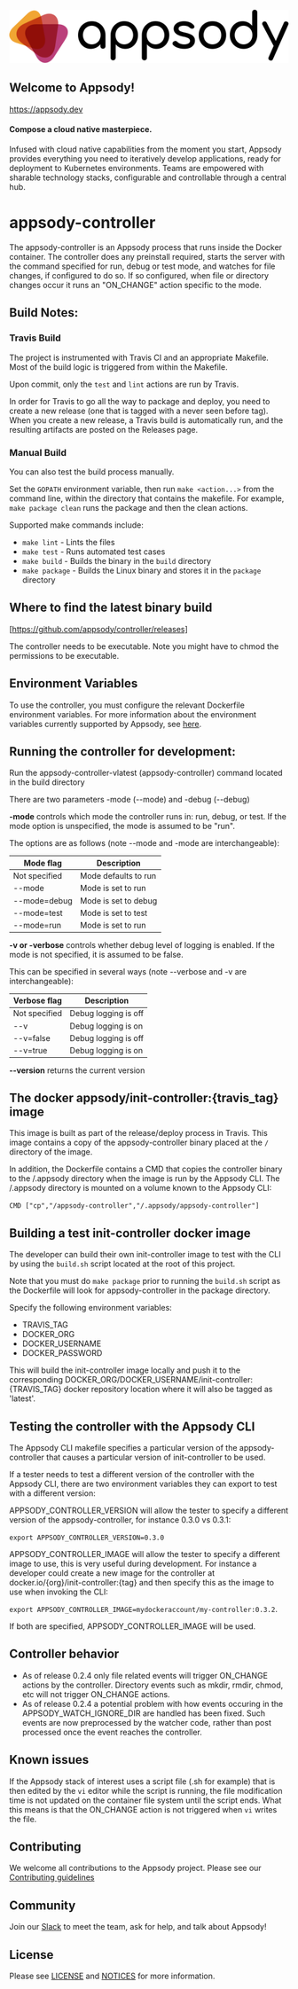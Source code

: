 ![](https://raw.githubusercontent.com/appsody/website/master/src/images/appsody_full_logo.svg?sanitize=true)

## Welcome to Appsody!
<https://appsody.dev>

#### Compose a cloud native masterpiece.

Infused with cloud native capabilities from the moment you start, Appsody provides everything you need to iteratively develop applications, ready for deployment to Kubernetes environments. Teams are empowered with sharable technology stacks, configurable and controllable through a central hub.

# appsody-controller
The appsody-controller is an Appsody process that runs inside the Docker container. The controller does any preinstall required, starts the server with the command specified for run, debug or test mode, and watches for file changes, if configured to do so. If so configured, when file or directory changes occur it runs an "ON_CHANGE" action specific to the mode.

## Build Notes:

### Travis Build
The project is instrumented with Travis CI and an appropriate Makefile. Most of the build logic is triggered from within the Makefile.

Upon commit, only the `test` and `lint` actions are run by Travis.

In order for Travis to go all the way to package and deploy, you need to create a new release (one that is tagged with a never seen before tag). When you create a new release, a Travis build is automatically run, and the resulting artifacts are posted on the Releases page.

### Manual Build
You can also test the build process manually.

Set the `GOPATH` environment variable, then run `make <action...>` from the command line, within the directory that contains the makefile. For example, `make package clean` runs the package and then the clean actions.

Supported make commands include:  

* `make lint` - Lints the files
* `make test` - Runs automated test cases
* `make build` - Builds the binary in the `build` directory
* `make package` - Builds the Linux binary and stores it in the `package` directory

## Where to find the latest binary build

[https://github.com/appsody/controller/releases]

The controller needs to be executable. Note you might have to chmod the permissions to be executable.

## Environment Variables
To use the controller, you must configure the relevant Dockerfile environment variables. For more information about the environment variables currently supported by Appsody, see [here](https://appsody.dev/docs/stacks/environment-variables).

## Running the controller for development:  

Run the appsody-controller-vlatest (appsody-controller) command located in the build directory

There are two parameters -mode (--mode) and -debug (--debug)

__-mode__ controls which mode the controller runs in: run, debug, or test.
If the mode option is unspecified, the mode is assumed to be "run".

The options are as follows (note --mode and -mode are interchangeable):

| Mode flag | Description |
| ---- | ----------- |
| Not specified | Mode defaults to run |
| --mode   | Mode is set to run |
| --mode=debug | Mode is set to debug |
| --mode=test | Mode is set to test |
| --mode=run | Mode is set to run |

__-v or -verbose__ controls whether debug level of logging is enabled.
If the mode is not specified, it is assumed to be false.

This can be specified in several ways (note --verbose and -v are interchangeable):

| Verbose flag | Description |
| ------------ | ----------- |
| Not specified | Debug logging is off |
| --v | Debug logging is on |
| --v=false | Debug logging is off |
| --v=true | Debug logging is on |

__--version__ returns the current version

## The docker appsody/init-controller:{travis_tag} image

This image is built as part of the release/deploy process in Travis.
This image contains a copy of the appsody-controller binary placed at the `/` directory of the image.

In addition, the Dockerfile contains a CMD that copies the controller binary to the /.appsody directory when the image is run by the Appsody CLI. The /.appsody directory is mounted on a volume known to the Appsody CLI:

`CMD ["cp","/appsody-controller","/.appsody/appsody-controller"]`

## Building a test init-controller docker image

The developer can build their own init-controller image to test with the CLI by using the `build.sh` script located at the root of this project.

Note that you must do `make package` prior to running the `build.sh` script as the Dockerfile will look for appsody-controller in the package directory.

Specify the following environment variables:
- TRAVIS_TAG
- DOCKER_ORG
- DOCKER_USERNAME
- DOCKER_PASSWORD

This will build the init-controller image locally and push it to the corresponding DOCKER_ORG/DOCKER_USERNAME/init-controller:{TRAVIS_TAG} docker repository location where it will also be tagged as 'latest'.

## Testing the controller with the Appsody CLI
The Appsody CLI makefile specifies a particular version of the appsody-controller that causes a particular version of init-controller to be used.

If a tester needs to test a different version of the controller with the Appsody CLI, there are two environment variables they can export to test with a different version:

APPSODY_CONTROLLER_VERSION will allow the tester to specify a different version of the appsody-controller, for instance 0.3.0 vs 0.3.1:

`export APPSODY_CONTROLLER_VERSION=0.3.0`

APPSODY_CONTROLLER_IMAGE will allow the tester to specify a different image to use, this is very useful during development.
For instance a developer could create a new image for the controller at docker.io/{org}/init-controller:{tag} and then specify this as the image to use when invoking the CLI:

`export APPSODY_CONTROLLER_IMAGE=mydockeraccount/my-controller:0.3.2`.

If both are specified, APPSODY_CONTROLLER_IMAGE will be used.

## Controller behavior

- As of release 0.2.4 only file related events will trigger ON_CHANGE actions by the controller.  Directory events such as mkdir, rmdir, chmod, etc will not trigger ON_CHANGE actions.
- As of release 0.2.4 a potential problem with how events occuring in the APPSODY_WATCH_IGNORE_DIR are handled has been fixed.  Such events are now preprocessed by the watcher code, rather than post processed once the event reaches the controller.

## Known issues

If the Appsody stack of interest uses a script file (.sh for example) that is then edited by the `vi` editor while the script is running, the file modification time is not updated on the container file system until the script ends.  What this means is that the ON_CHANGE action is not triggered when `vi` writes the file.

## Contributing

We welcome all contributions to the Appsody project. Please see our [Contributing guidelines](https://github.com/appsody/docs/blob/master/CONTRIBUTING.md)

## Community

Join our [Slack](https://appsody-slack.eu-gb.mybluemix.net/) to meet the team, ask for help, and talk about Appsody!

## License

Please see [LICENSE](https://github.com/appsody/website/blob/master/LICENSE) and [NOTICES](https://github.com/appsody/website/blob/master/NOTICE.md) for more information.
